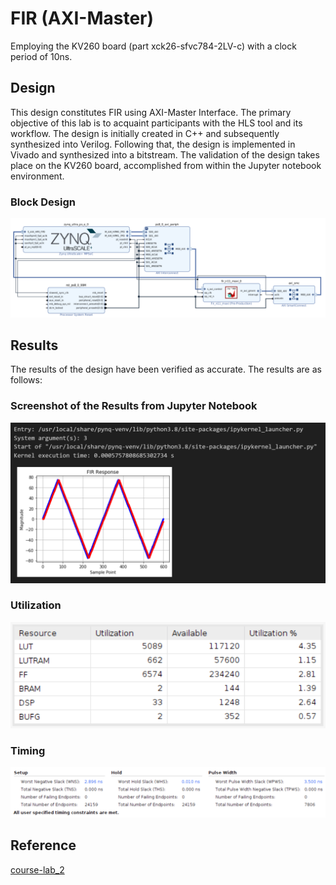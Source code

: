 # FIR (AXI-Master)

Employing the KV260 board (part xck26-sfvc784-2LV-c) with a clock period of 10ns.

## Design

This design constitutes FIR using AXI-Master Interface. The primary objective of this lab is to acquaint participants with the HLS tool and its workflow. The design is initially created in C++ and subsequently synthesized into Verilog. Following that, the design is implemented in Vivado and synthesized into a bitstream. The validation of the design takes place on the KV260 board, accomplished from within the Jupyter notebook environment.

### Block Design 

![Alt text](image-3.png)

## Results

The results of the design have been verified as accurate. The results are as follows:

### Screenshot of the Results from Jupyter Notebook

![Alt text](image-2.png)

### Utilization

![Alt text](image.png)

### Timing

![Alt text](image-1.png)

## Reference
[course-lab_2](https://github.com/bol-edu/course-lab_2.git)